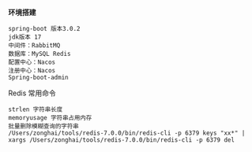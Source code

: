 **环境搭建**

    spring-boot 版本3.0.2
    jdk版本 17 
    中间件：RabbitMQ
    数据库：MySQL Redis
    配置中心：Nacos
    注册中心：Nacos
    Spring-boot-admin

Redis 常用命令
    
    strlen 字符串长度
    memoryusage 字符串占用内存
    批量删除模糊查询的字符串
    /Users/zonghai/tools/redis-7.0.0/bin/redis-cli -p 6379 keys "xx*" | xargs /Users/zonghai/tools/redis-7.0.0/bin/redis-cli -p 6379 del


